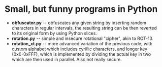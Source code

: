 # Small, but funny programs in Python
* **obfuscator.py** -- obfuscates any given string by inserting random characters in regular intervals, the resulting string can be then reverted to its original form by using Python slices.
* **rotation.py** -- simple and insecure rotational "cipher", akin to ROT-13.
* **rotation_xt.py** -- more advanced variation of the previous code, with custom alphabet which includes cyrillic characters, and longer key (0x0-0xFFF), which is implemented by dividing the actual key in two which are then used in parallel. Also not really secure.